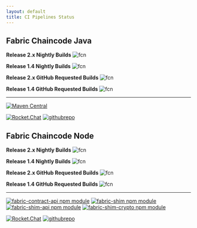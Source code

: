 ```yaml
---
layout: default
title: CI Pipelines Status
---
```


## Fabric Chaincode Java

**Release 2.x Nightly Builds**
![fcn](https://img.shields.io/azure-devops/build/hyperledger/d07733cd-1e69-47ff-9b57-1c8b53bcd14a/39/release-2.x?requestedForFilter=00000002-0000-8888-8000-000000000000)

**Release 1.4 Nightly Builds**
![fcn](https://img.shields.io/azure-devops/build/hyperledger/d07733cd-1e69-47ff-9b57-1c8b53bcd14a/39/release-1.4?requestedForFilter=00000002-0000-8888-8000-000000000000)

**Release 2.x GitHub Requested Builds**
![fcn](https://img.shields.io/azure-devops/build/hyperledger/d07733cd-1e69-47ff-9b57-1c8b53bcd14a/39/release-2.x?requestedForFilter=0c0e01d1-603c-4063-bb80-29b12b0cfdc2)

**Release 1.4 GitHub Requested Builds**
![fcn](https://img.shields.io/azure-devops/build/hyperledger/d07733cd-1e69-47ff-9b57-1c8b53bcd14a/39/release-1.4?requestedForFilter=0c0e01d1-603c-4063-bb80-29b12b0cfdc2)

---


[![Maven Central](https://maven-badges.herokuapp.com/maven-central/org.hyperledger.fabric-chaincode-java/fabric-chaincode-shim/badge.svg)](https://maven-badges.herokuapp.com/maven-central/org.hyperledger.fabric-chaincode-java/fabric-chaincode-shim)

[![Rocket.Chat](https://chat.hyperledger.org/images/join-chat.svg)](https://chat.hyperledger.org/channel/fabric-java-chaincode)
[![githubrepo](https://img.shields.io/badge/github.com-repo-brightgreen)](https://github.com/fabric-chaincode-java)

## Fabric Chaincode Node

**Release 2.x Nightly Builds**
![fcn](https://img.shields.io/azure-devops/build/hyperledger/071652b7-a686-427a-a7c9-f9cc6bd4150a/33/release-2.x?requestedForFilter=00000002-0000-8888-8000-000000000000)

**Release 1.4 Nightly Builds**
![fcn](https://img.shields.io/azure-devops/build/hyperledger/071652b7-a686-427a-a7c9-f9cc6bd4150a/33/release-1.4?requestedForFilter=00000002-0000-8888-8000-000000000000)

**Release 2.x GitHub Requested Builds**
![fcn](https://img.shields.io/azure-devops/build/hyperledger/071652b7-a686-427a-a7c9-f9cc6bd4150a/33/release-2.x?requestedForFilter=0c0e01d1-603c-4063-bb80-29b12b0cfdc2)

**Release 1.4 GitHub Requested Builds**
![fcn](https://img.shields.io/azure-devops/build/hyperledger/071652b7-a686-427a-a7c9-f9cc6bd4150a/33/release-1.4?requestedForFilter=0c0e01d1-603c-4063-bb80-29b12b0cfdc2)

---

[![fabric-contract-api npm module](https://img.shields.io/npm/v/fabric-shim?label=fabric-contract-api)](https://www.npmjs.com/package/fabric-contract-api)
[![fabric-shim npm module](https://img.shields.io/npm/v/fabric-shim?label=fabric-shim)](https://www.npmjs.com/package/fabric-shim)
[![fabric-shim-api npm module](https://img.shields.io/npm/v/fabric-shim?label=fabric-shim-api)](https://www.npmjs.com/package/fabric-shim-api)
[![fabric-shim-crypto npm module](https://img.shields.io/npm/v/fabric-shim?label=fabric-shim-crypto)](https://www.npmjs.com/package/fabric-shim-crypto)

[![Rocket.Chat](https://chat.hyperledger.org/images/join-chat.svg)](https://chat.hyperledger.org/channel/fabric-chaincode-dev)
[![githubrepo](https://img.shields.io/badge/github.com-repo-brightgreen)](https://github.com/fabric-chaincode-node)




